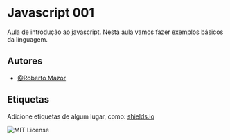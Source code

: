 
# Javascript 001

Aula de introdução ao javascript.
Nesta aula vamos fazer exemplos básicos da linguagem.


## Autores

- [@Roberto Mazor](https://github.com/roberto-mazor)


## Etiquetas

Adicione etiquetas de algum lugar, como: [shields.io](https://shields.io/)

![MIT License](https://img.shields.io/badge/License-MIT-green.svg)
